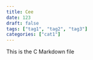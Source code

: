 ```yaml
---
title: Cee
date: 123
draft: false
tags: ["tag1", "tag2", "tag3"]
categories: ["cat1"]
---
```


This is the C Markdown file